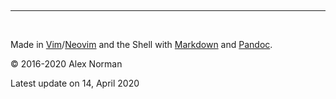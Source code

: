 &nbsp;

---
&nbsp;

Made in [Vim](https://www.vim.org)/[Neovim](https://neovim.io/) and the Shell with [Markdown](https://daringfireball.net/projects/markdown/) and [Pandoc](https://pandoc.org/).

&copy; 2016-2020 Alex Norman

Latest update on 14, April 2020
